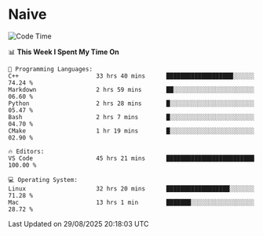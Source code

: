 # Naive
<!-- ## 日拱一卒，功不唐捐 -->
<!-- [![GitHub Streak](https://streak-stats.demolab.com/?user=XiaoXKKK)](https://git.io/streak-stats) -->
<!--START_SECTION:waka-->
![Code Time](http://img.shields.io/badge/Code%20Time-735%20hrs%2050%20mins-blue)

📊 **This Week I Spent My Time On** 

```text
💬 Programming Languages: 
C++                      33 hrs 40 mins      ███████████████████░░░░░░   74.24 % 
Markdown                 2 hrs 59 mins       ██░░░░░░░░░░░░░░░░░░░░░░░   06.60 % 
Python                   2 hrs 28 mins       █░░░░░░░░░░░░░░░░░░░░░░░░   05.47 % 
Bash                     2 hrs 7 mins        █░░░░░░░░░░░░░░░░░░░░░░░░   04.70 % 
CMake                    1 hr 19 mins        █░░░░░░░░░░░░░░░░░░░░░░░░   02.90 % 

🔥 Editors: 
VS Code                  45 hrs 21 mins      █████████████████████████   100.00 % 

💻 Operating System: 
Linux                    32 hrs 20 mins      ██████████████████░░░░░░░   71.28 % 
Mac                      13 hrs 1 min        ███████░░░░░░░░░░░░░░░░░░   28.72 % 
```


 Last Updated on 29/08/2025 20:18:03 UTC
<!--END_SECTION:waka-->
